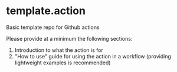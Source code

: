 # template.action
Basic template repo for Github actions

Please provide at a minimum the following sections:
1. Introduction to what the action is for
2. "How to use" guide for using the action in a workflow (providing lightweight examples is recommended)

